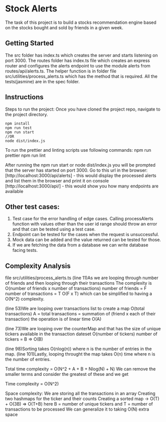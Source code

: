 # Stock Alerts

The task of this project is to build a stocks recommendation engine based on the stocks bought and sold by friends in a given week.

## Getting Started

The src folder has index.ts which creates the server and starts listening on port 3000. The routes folder has index.ts file which creates an express router and configures the alerts endpoint to use the module alerts from routes/api/alerts.ts.
The helper function is in folder file src/utilities/process_alerts.ts which has the method that is required.
All the tests(jasmine) are in the spec folder.

## Instructions

Steps to run the project:
Once you have cloned the project repo, navigate to the project directory.

```
npm install
npm run test
npm run start
//OR
node dist/index.js
```

To run the prettier and linting scripts use following commands:
npm run prettier
npm run lint

After running the npm run start or node dist/index.js you will be prompted that the server has started on port 3000.
Go to this url in the browser:
[http://localhost:3000/api/alerts] - this would display the processed alerts and list them in the browser and print it on console
[http://localhost:3000/api/] - this would show you how many endpoints are available

## Other test cases:

1. Test case for the error handling of edge cases. Calling processAlerts function with values other than the user id range should throw an error and that can be tested using a test case.
2. Endpoint can be tested for the cases when the request is unsuccessful.
3. Mock data can be added and the value returned can be tested for those.
4. If we are fetching the data from a database we can write database facing tests.

## Complexity Analysis

file src/utilities/process_alerts.ts
(line 11)As we are looping through number of friends and then looping through their transactions
The complexity is O(number of friends x number of transactions)
number of friends = F
number of transactions = T
O(F x T) which can be simplified to having a O(N^2) complexity.

(line 53)We are looping over transactions list to create a map O(total transactions)
A = total transactions = summation of (friend x each of their transaction)
the operation is of linear time O(A)

(line 73)We are looping over the counterMap and that has the size of unique tickers available in the transaction dateset O(number of tickers)
number of tickers = B => O(B)

(line 98)Sorting takes O(nlog(n)) where n is the number of entries in the map.
(line 101)Lastly, looping throught the map takes O(n) time where n is the number of entries.

Total time complexity = O(N^2 + A + B + Nlog(N) + N)
We can remove the smaller terms and consider the greatest of these
and we get

Time complexity = O(N^2)

Space complexity:
We are storing all the transactions in an array
Creating two hashmaps for the ticker and their counts
Creating a sorted map
-> O(T) + O(3B) => O(T+B)
here B = number of unique tickers
and T = number of transactions to be processed
We can generalize it to taking O(N) extra space

